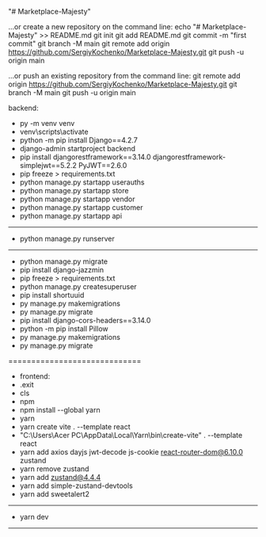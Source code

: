 "# Marketplace-Majesty" 


…or create a new repository on the command line:
echo "# Marketplace-Majesty" >> README.md
git init
git add README.md
git commit -m "first commit"
git branch -M main
git remote add origin https://github.com/SergiyKochenko/Marketplace-Majesty.git
git push -u origin main

…or push an existing repository from the command line:
git remote add origin https://github.com/SergiyKochenko/Marketplace-Majesty.git
git branch -M main
git push -u origin main

backend:
- py -m venv venv
- venv\scripts\activate
- python -m pip install Django==4.2.7
- django-admin startproject backend
- pip install djangorestframework==3.14.0 djangorestframework-simplejwt==5.2.2 PyJWT==2.6.0
- pip freeze > requirements.txt
- python manage.py startapp userauths
- python manage.py startapp store
- python manage.py startapp vendor
- python manage.py startapp customer
- python manage.py startapp api
-----------------------------
- python manage.py runserver
-----------------------------
- python manage.py migrate
- pip install django-jazzmin
- pip freeze > requirements.txt
- python manage.py createsuperuser
- pip install shortuuid
- py manage.py makemigrations
- py manage.py migrate
- pip install django-cors-headers==3.14.0
- python -m pip install Pillow
- py manage.py makemigrations
- py manage.py migrate

=============================
- frontend:
- .exit
- cls
- npm
- npm install --global yarn
- yarn
- yarn create vite . --template react 
- "C:\Users\Acer PC\AppData\Local\Yarn\bin\create-vite" . --template react
- yarn add axios dayjs jwt-decode js-cookie react-router-dom@6.10.0 zustand
- yarn remove zustand
- yarn add zustand@4.4.4
- yarn add simple-zustand-devtools
- yarn add sweetalert2
----------
- yarn dev
----------